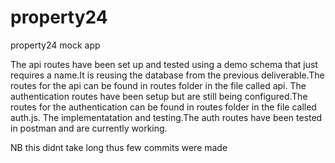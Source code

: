 # property24
property24 mock app

The api routes have been set up and tested using a demo schema that just requires a name.It is reusing the database from the previous deliverable.The routes for the api can be found in routes folder in the file called api. The authentication routes have been setup but are still being configured.The routes for the authentication can be found in routes folder in the file called auth.js. The implementatation and testing.The auth routes have been tested in postman and are currently working. 

NB this didnt take long thus few commits were made
